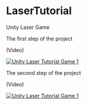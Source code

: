 # LaserTutorial
Unity Laser Game

The first step of the project

(Video)

[![Unity Laser Tutorial Game 1](https://img.youtube.com/vi/STPTfBgLi_Y/0.jpg)](https://www.youtube.com/watch?v=STPTfBgLi_Y)

The second step of the project

(Video)

[![Unity Laser Tutorial Game 1](https://img.youtube.com/vi/7S4lrHrFrR4/0.jpg)](https://www.youtube.com/watch?v=7S4lrHrFrR4)
